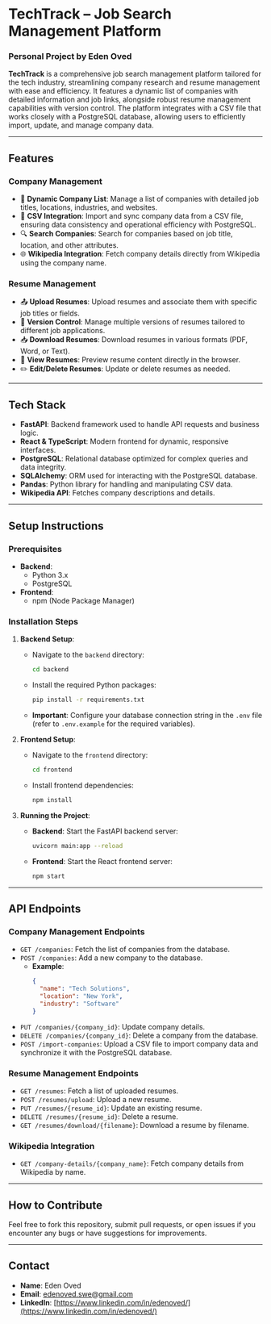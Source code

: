 # **TechTrack – Job Search Management Platform**
### **Personal Project by Eden Oved**

**TechTrack** is a comprehensive job search management platform tailored for the tech industry, streamlining company research and resume management with ease and efficiency. It features a dynamic list of companies with detailed information and job links, alongside robust resume management capabilities with version control. The platform integrates with a CSV file that works closely with a PostgreSQL database, allowing users to efficiently import, update, and manage company data.

---

## **Features**

### **Company Management**
- 📄 **Dynamic Company List**: Manage a list of companies with detailed job titles, locations, industries, and websites.
- 📂 **CSV Integration**: Import and sync company data from a CSV file, ensuring data consistency and operational efficiency with PostgreSQL.
- 🔍 **Search Companies**: Search for companies based on job title, location, and other attributes.
- 🌐 **Wikipedia Integration**: Fetch company details directly from Wikipedia using the company name.

### **Resume Management**
- 📤 **Upload Resumes**: Upload resumes and associate them with specific job titles or fields.
- 📝 **Version Control**: Manage multiple versions of resumes tailored to different job applications.
- 📥 **Download Resumes**: Download resumes in various formats (PDF, Word, or Text).
- 👀 **View Resumes**: Preview resume content directly in the browser.
- ✏️ **Edit/Delete Resumes**: Update or delete resumes as needed.

---

## **Tech Stack**
- **FastAPI**: Backend framework used to handle API requests and business logic.
- **React & TypeScript**: Modern frontend for dynamic, responsive interfaces.
- **PostgreSQL**: Relational database optimized for complex queries and data integrity.
- **SQLAlchemy**: ORM used for interacting with the PostgreSQL database.
- **Pandas**: Python library for handling and manipulating CSV data.
- **Wikipedia API**: Fetches company descriptions and details.

---

## **Setup Instructions**

### **Prerequisites**
- **Backend**: 
  - Python 3.x
  - PostgreSQL
- **Frontend**: 
  - npm (Node Package Manager)

### **Installation Steps**

1. **Backend Setup**:
   - Navigate to the `backend` directory:
     ```bash
     cd backend
     ```
   - Install the required Python packages:
     ```bash
     pip install -r requirements.txt
     ```
   - **Important**: Configure your database connection string in the `.env` file (refer to `.env.example` for the required variables).

2. **Frontend Setup**:
   - Navigate to the `frontend` directory:
     ```bash
     cd frontend
     ```
   - Install frontend dependencies:
     ```bash
     npm install
     ```

3. **Running the Project**:
   - **Backend**: Start the FastAPI backend server:
     ```bash
     uvicorn main:app --reload
     ```
   - **Frontend**: Start the React frontend server:
     ```bash
     npm start
     ```

---

## **API Endpoints**

### **Company Management Endpoints**  
- `GET /companies`: Fetch the list of companies from the database.  
- `POST /companies`: Add a new company to the database.  
  - **Example**:
    ```json
    {
      "name": "Tech Solutions",
      "location": "New York",
      "industry": "Software"
    }
    ```
- `PUT /companies/{company_id}`: Update company details.  
- `DELETE /companies/{company_id}`: Delete a company from the database.  
- `POST /import-companies`: Upload a CSV file to import company data and synchronize it with the PostgreSQL database.

### **Resume Management Endpoints**  
- `GET /resumes`: Fetch a list of uploaded resumes.  
- `POST /resumes/upload`: Upload a new resume.  
- `PUT /resumes/{resume_id}`: Update an existing resume.  
- `DELETE /resumes/{resume_id}`: Delete a resume.  
- `GET /resumes/download/{filename}`: Download a resume by filename.

### **Wikipedia Integration**  
- `GET /company-details/{company_name}`: Fetch company details from Wikipedia by name.

---

## **How to Contribute**
Feel free to fork this repository, submit pull requests, or open issues if you encounter any bugs or have suggestions for improvements.

---

## **Contact**
- **Name**: Eden Oved
- **Email**: edenoved.swe@gmail.com 
- **LinkedIn**: [https://www.linkedin.com/in/edenoved/](https://www.linkedin.com/in/edenoved/)
